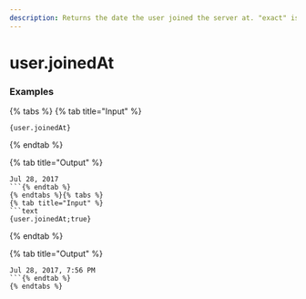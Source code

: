 ```yaml
---
description: Returns the date the user joined the server at. "exact" is a true/false value on whether to include hours/minutes.
---
```


# user.joinedAt <exact> <user>

### Examples

{% tabs %}
{% tab title="Input" %}
```text
{user.joinedAt}
```
{% endtab %}

{% tab title="Output" %}
```text
Jul 28, 2017
```{% endtab %}
{% endtabs %}{% tabs %}
{% tab title="Input" %}
```text
{user.joinedAt;true}
```
{% endtab %}

{% tab title="Output" %}
```text
Jul 28, 2017, 7:56 PM
```{% endtab %}
{% endtabs %}